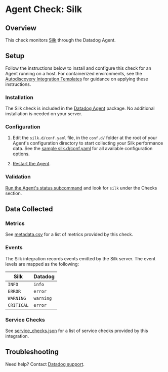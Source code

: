 # Agent Check: Silk

## Overview

This check monitors [Silk][1] through the Datadog Agent.

## Setup

Follow the instructions below to install and configure this check for an Agent running on a host. For containerized environments, see the [Autodiscovery Integration Templates][3] for guidance on applying these instructions.

### Installation

The Silk check is included in the [Datadog Agent][2] package.
No additional installation is needed on your server.

### Configuration

1. Edit the `silk.d/conf.yaml` file, in the `conf.d/` folder at the root of your Agent's configuration directory to start collecting your Silk performance data. See the [sample silk.d/conf.yaml][4] for all available configuration options.

2. [Restart the Agent][5].

### Validation

[Run the Agent's status subcommand][6] and look for `silk` under the Checks section.

## Data Collected

### Metrics

See [metadata.csv][7] for a list of metrics provided by this check.

### Events

The Silk integration records events emitted by the Silk server. The event levels are mapped as the following:

| Silk                      | Datadog                            |
|---------------------------|------------------------------------|
| `INFO`                    | `info`                             |
| `ERROR`                   | `error`                            |
| `WARNING`                 | `warning`                          |
| `CRITICAL`                | `error`                            |


### Service Checks

See [service_checks.json][8] for a list of service checks provided by this integration.

## Troubleshooting

Need help? Contact [Datadog support][9].


[1]: https://silk.us/
[2]: https://app.khulnasoft.com/account/settings/agent/latest
[3]: https://docs.khulnasoft.com/agent/kubernetes/integrations/
[4]: https://github.com/KhulnaSoft/integrations-core/blob/master/silk/khulnasoft_checks/silk/data/conf.yaml.example
[5]: https://docs.khulnasoft.com/agent/guide/agent-commands/#start-stop-and-restart-the-agent
[6]: https://docs.khulnasoft.com/agent/guide/agent-commands/#agent-status-and-information
[7]: https://github.com/KhulnaSoft/integrations-core/blob/master/silk/metadata.csv
[8]: https://github.com/KhulnaSoft/integrations-core/blob/master/silk/assets/service_checks.json
[9]: https://docs.khulnasoft.com/help/
